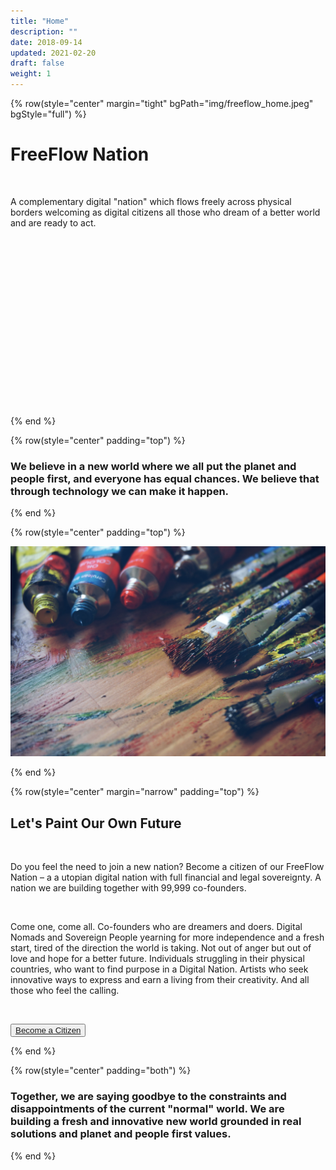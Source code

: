 ```yaml
---
title: "Home"
description: ""
date: 2018-09-14
updated: 2021-02-20
draft: false
weight: 1
---
```


<!-- section 1 -->

{% row(style="center" margin="tight" bgPath="img/freeflow_home.jpeg" bgStyle="full") %}

# FreeFlow Nation

<br>

A complementary digital "nation" which flows freely across physical borders welcoming as digital citizens all those who dream of a better world and are ready to act.

<br>
<br>
<br>
<br>
<br>
<br>
<br>
<br>
<br>
<br>
<br>
<br>
<br>
<br>
<br>
<br>

{% end %}

<div class="container mx-auto">

<!-- section 2  -->

{% row(style="center" padding="top") %}

### We believe in a **new world** where we all put the **planet and people first**, and everyone has **equal chances**. We believe that through technology we can make it happen.

{% end %}

<!-- section 3  -->

{% row(style="center" padding="top") %}

![Image](./img/paint.jpeg#large#mx-auto)

{% end %}

<!-- section 4  -->

{% row(style="center" margin="narrow" padding="top") %}

## Let's Paint Our Own Future

<br>

Do you feel the need to join a new nation? Become a citizen of our FreeFlow Nation – a a utopian digital nation with full financial and legal sovereignty. A nation we are building together with 99,999 co-founders. 

<br>

Come one, come all. Co-founders who are dreamers and doers. Digital Nomads and Sovereign People yearning for more independence and a fresh start, tired of the direction the world is taking. Not out of anger but out of love and hope for a better future. Individuals struggling in their physical countries, who want to find purpose in a Digital Nation. Artists who seek innovative ways to express and earn a living from their creativity. And all those who feel the calling.

<br>

<button>[Become a Citizen](/citizenship)</button>

{% end %}

{% row(style="center" padding="both") %}

### Together, we are **saying goodbye** to the constraints and disappointments of the current "normal" world. We are building a fresh and innovative new world grounded in **real solutions** and **planet and people first values**.

{% end %}

</div>
